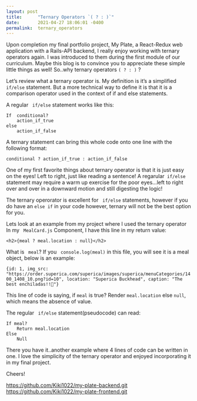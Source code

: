 ```yaml
---
layout: post
title:      "Ternary Operators `( ? : )`"
date:       2021-04-27 18:06:01 -0400
permalink:  ternary_operators
---
```


Upon completion my final portfolio project, My Plate, a React-Redux web application with a Rails-API backend, I really enjoy working with ternary operators again. I was introduced to them during the first module of our curriculum. Maybe this blog is to convince you to appreciate these simple little things as well! So..why ternary operators `( ? : )` ?


Let’s review what a ternary operator is.  My definition is it’s a simplified ` if/else` statement. But a more technical way to define it is that it is a comparison operator used in the context of if and else statements. 

A regular ` if/else` statement works like this:

```
If  conditional?
	action_if_true
else
	action_if_false
```

A ternary statement can bring this whole code onto one line with the following format:

`conditional ? action_if_true : action_if_false`

One of my first favorite things about ternary operator is that it is just easy on the eyes! Left to right, just like reading a sentence! A regarular` if/else` statement may require a warm up exercise for the poor eyes…left to right over and over in a downward motion and still digesting the logic! 

The ternary operorator is excellent for ` if/else` statements, however if you do have an ` else if ` in your code however, ternary will not be the best option for you. 

Lets look at an example from my project where I used the ternary operator
In my ` MealCard.js` Component, I have this line in my return value:

`<h2>{meal ? meal.location : null}</h2>`

What is ` meal`? If you ` console.log(meal)` in this file, you will see it is a meal object, below is an example:

`{id: 1, img_src: "https://order.superica.com/superica/images/superica/menuCategories/1400_1408_10.png?id=10", location: "Superica Buckhead", caption: "The best enchiladas!!🤤"}`

This line of code is saying, if `meal` is true? Render `meal.location` else `null`, which means the absence of value. 

The regular ` if/else` statement(pseudocode) can read:

```
If meal?
	Return meal.location
Else
	Null
```
		
There you have it..another example where 4 lines of code can be written in one. 
 I love the simplicity of the ternary operator and enjoyed incorporating it in my final project. 
 
 Cheers!
 
 https://github.com/Kiki1022/my-plate-backend.git
 https://github.com/Kiki1022/my-plate-frontend.git
 

